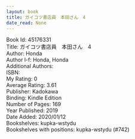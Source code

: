 ```yaml
---
layout: book
title: ガイコツ書店員　本田さん　4
date_read: None
---
```


Book Id: 45176331<br />
Title: ガイコツ書店員　本田さん　4<br />
Author: Honda<br />
Author l-f: Honda, Honda<br />
Additional Authors: <br />
ISBN: <br />
My Rating: 0<br />
Average Rating: 3.61<br />
Publisher: Kadokawa<br />
Binding: Kindle Edition<br />
Number of Pages: 169<br />
Year Published: 2019<br />
Date Added: 2020/01/12<br />
Bookshelves: kupka-wstydu<br />
Bookshelves with positions: kupka-wstydu (#742)<br />

